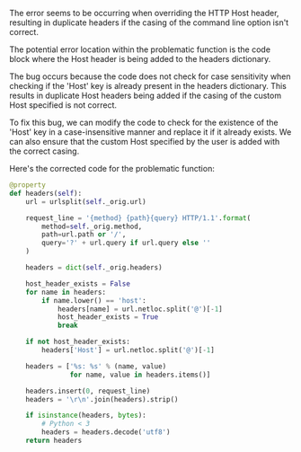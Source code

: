 The error seems to be occurring when overriding the HTTP Host header, resulting in duplicate headers if the casing of the command line option isn't correct.

The potential error location within the problematic function is the code block where the Host header is being added to the headers dictionary.

The bug occurs because the code does not check for case sensitivity when checking if the 'Host' key is already present in the headers dictionary. This results in duplicate Host headers being added if the casing of the custom Host specified is not correct.

To fix this bug, we can modify the code to check for the existence of the 'Host' key in a case-insensitive manner and replace it if it already exists. We can also ensure that the custom Host specified by the user is added with the correct casing.

Here's the corrected code for the problematic function:

```python
@property
def headers(self):
    url = urlsplit(self._orig.url)

    request_line = '{method} {path}{query} HTTP/1.1'.format(
        method=self._orig.method,
        path=url.path or '/',
        query='?' + url.query if url.query else ''
    )

    headers = dict(self._orig.headers)

    host_header_exists = False
    for name in headers:
        if name.lower() == 'host':
            headers[name] = url.netloc.split('@')[-1]
            host_header_exists = True
            break

    if not host_header_exists:
        headers['Host'] = url.netloc.split('@')[-1]

    headers = ['%s: %s' % (name, value)
               for name, value in headers.items()]

    headers.insert(0, request_line)
    headers = '\r\n'.join(headers).strip()

    if isinstance(headers, bytes):
        # Python < 3
        headers = headers.decode('utf8')
    return headers
```